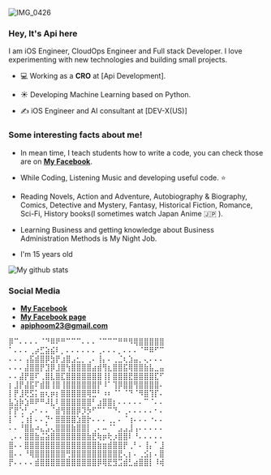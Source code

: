 ![IMG_0426](https://user-images.githubusercontent.com/48949523/87436966-ea8edc80-c617-11ea-8883-0874fedbdda8.jpg)
### Hey, It's Api here
I am iOS Engineer, CloudOps Engineer and Full stack Developer. I love experimenting with new technologies and building small projects.

- 💻 Working as a **CRO** at [Api Development].

- ☀️ Developing Machine Learning based on Python.

- ✍️ iOS Engineer and AI consultant at [DEV-X(US)]


 
 ### Some interesting facts about me!

  - In mean time, I teach students how to write a code, you can check those are on **[My Facebook](https://www.facebook.com/apiphoom.chuenchompoo.1)**.

  - While Coding, Listening Music and developing useful code. ⭐️

  - Reading Novels, Action and Adventure, Autobiography & Biography, Comics, Detective and Mystery, Fantasy, Historical Fiction, Romance, Sci-Fi, History books(I sometimes watch Japan Anime 🇯🇵 ).

  - Learning Business and getting knowledge about Business Administration Methods is My Night Job.
  
  - I'm 15 years old
  
  ![My github stats](https://github-readme-stats.vercel.app/api?username=apiphoom&show_icons=true)
  
  
### Social Media

- **[My Facebook](https://www.facebook.com/apiphoom.chuenchompoo.1)**
- **[My Facebook page](https://www.facebook.com/ApiDeveloperSPIM)**
- **apiphoom23@gmail.com**

⡿⠉⠄⠄⠄⠄⠈⠙⠿⠟⠛⠉⠉⠉⠄⠄⠄⠈⠉⠉⠉⠛⠛⠻⢿⣿⣿⣿⣿⣿ 
⠁⠄⠄⠄⢀⡴⣋⣵⣮⠇⡀⠄⠄⠄⠄⠄⠄⢀⠄⠄⠄⡀⠄⠄⠄⠈⠛⠿⠋⠉ 
⠄⠄⠄⢠⣯⣾⣿⡿⣳⡟⣰⣿⣠⣂⡀⢀⠄⢸⡄⠄⢀⣈⢆⣱⣤⡀⢄⠄⠄⠄ 
⠄⠄⠄⣼⣿⣿⡟⣹⡿⣸⣿⢳⣿⣿⣿⣿⣴⣾⢻⣆⣿⣿⣯⢿⣿⣿⣷⣧⣀⣤ 
⠄⠄⣼⡟⣿⠏⢀⣿⣇⣿⣏⣿⣿⣿⣿⣿⣿⣿⢸⡇⣿⣿⣿⣟⣿⣿⣿⣿⣏⠋ 
⡆⣸⡟⣼⣯⠏⣾⣿⢸⣿⢸⣿⣿⣿⣿⣿⣿⡟⠸⠁⢹⡿⣿⣿⢻⣿⣿⣿⣿⠄ 
⡇⡟⣸⢟⣫⡅⣶⢆⡶⡆⣿⣿⣿⣿⣿⢿⣛⠃⠰⠆⠈⠁⠈⠙⠈⠻⣿⢹⡏⠄ 
⣧⣱⡷⣱⠿⠟⠛⠼⣇⠇⣿⣿⣿⣿⣿⣿⠃⣰⣿⣿⡆⠄⠄⠄⠄⠄⠉⠈⠄⠄ 
⡏⡟⢑⠃⡠⠂⠄⠄⠈⣾⢻⣿⣿⡿⡹⡳⠋⠉⠁⠉⠙⠄⢀⠄⠄⠄⠄⠄⠂⠄ 
⡇⠁⢈⢰⡇⠄⠄⡙⠂⣿⣿⣿⣿⣱⣿⡗⠄⠄⠄⢀⡀⠄⠈⢰⠄⠄⠄⠐⠄⠄ 
⠄⠄⠘⣿⣧⠴⣄⣡⢄⣿⣿⣿⣷⣿⣿⡇⢀⠄⠤⠈⠁⣠⣠⣸⢠⠄⠄⠄⠄⠄ 
⢀⠄⠄⣿⣿⣷⣬⣵⣿⣿⣿⣿⣿⣿⣿⣷⣟⢷⡶⢗⡰⣿⣿⠇⠘⠄⠄⠄⠄⠄ 
⣿⠄⠄⣿⣿⣿⣿⣿⣿⣿⣿⣿⣿⣿⣿⣿⣿⣷⣶⣾⣿⣿⡟⢀⠃⠄⢸⡄⠁⣸ 
⣿⠄⠄⠘⢿⣿⣿⣿⣿⣿⣿⢛⣿⣿⣿⣿⣿⣿⣿⣿⣿⣟⢄⡆⠄⢀⣪⡆⠄⣿ 
⡟⠄⠄⠄⠄⣾⣿⣿⣿⣿⣿⣿⣿⣿⣿⣿⣿⡿⢿⣟⣻⣩⣾⣃⣴⣿⣿⡇⠸⢾






<!--
**Apiphoom/Apiphoom** is a ✨ _special_ ✨ repository because its `README.md` (this file) appears on your GitHub profile.

Here are some ideas to get you started:

- 🔭 I’m currently working on ...
- 🌱 I’m currently learning ...
- 👯 I’m looking to collaborate on ...
- 🤔 I’m looking for help with ...
- 💬 Ask me about ...
- 📫 How to reach me: ...
- 😄 Pronouns: ...
- ⚡ Fun fact: ...
-->
